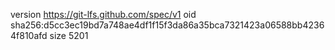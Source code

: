 version https://git-lfs.github.com/spec/v1
oid sha256:d5cc3ec19bd7a748ae4df1f15f3da86a35bca7321423a06588bb42364f810afd
size 5201
